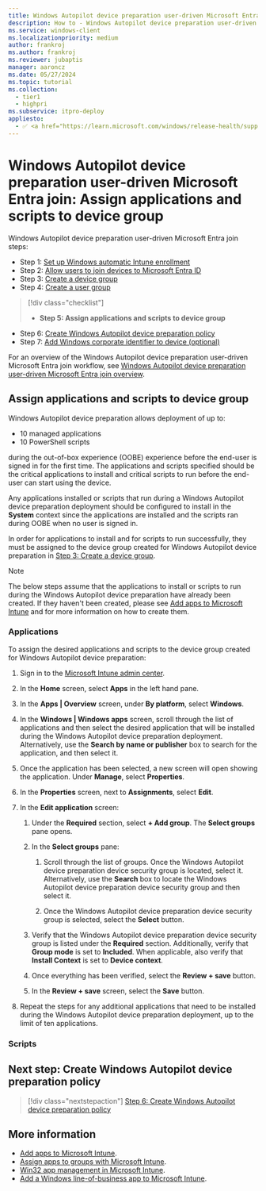 ```yaml
---
title: Windows Autopilot device preparation user-driven Microsoft Entra join - Step 5 of 7 - Assign applications and scripts to device group
description: How to - Windows Autopilot device preparation user-driven Microsoft Entra join - Step 5 of 7 - Assign applications and scripts to device group.
ms.service: windows-client
ms.localizationpriority: medium
author: frankroj
ms.author: frankroj
ms.reviewer: jubaptis
manager: aaroncz
ms.date: 05/27/2024
ms.topic: tutorial
ms.collection:
  - tier1
  - highpri
ms.subservice: itpro-deploy
appliesto:
  - ✅ <a href="https://learn.microsoft.com/windows/release-health/supported-versions-windows-client" target="_blank">Windows 11</a>
---
```


# Windows Autopilot device preparation user-driven Microsoft Entra join: Assign applications and scripts to device group

Windows Autopilot device preparation user-driven Microsoft Entra join steps:

- Step 1: [Set up Windows automatic Intune enrollment](entra-join-automatic-enrollment.md)
- Step 2: [Allow users to join devices to Microsoft Entra ID](entra-join-allow-users-to-join.md)
- Step 3: [Create a device group](entra-join-device-group.md)
- Step 4: [Create a user group](entra-join-user-group.md)

> [!div class="checklist"]
>
> - **Step 5: Assign applications and scripts to device group**

- Step 6: [Create Windows Autopilot device preparation policy](entra-join-autopilot-policy.md)
- Step 7: [Add Windows corporate identifier to device (optional)](entra-join-corporate-identifier.md)

For an overview of the Windows Autopilot device preparation user-driven Microsoft Entra join workflow, see [Windows Autopilot device preparation user-driven Microsoft Entra join overview](entra-join-workflow.md#workflow).

## Assign applications and scripts to device group

Windows Autopilot device preparation allows deployment of up to:

- 10 managed applications
- 10 PowerShell scripts

during the out-of-box experience (OOBE) experience before the end-user is signed in for the first time. The applications and scripts specified should be the critical applications to install and critical scripts to run before the end-user can start using the device.

Any applications installed or scripts that run during a Windows Autopilot device preparation deployment should be configured to install in the **System** context since the applications are installed and the scripts ran during OOBE when no user is signed in.

In order for applications to install and for scripts to run successfully, they must be assigned to the device group created for Windows Autopilot device preparation in [Step 3: Create a device group](entra-join-device-group.md).

> [!NOTE]
>
> The below steps assume that the applications to install or scripts to run during the Windows Autopilot device preparation have already been created. If they haven't been created, please see [Add apps to Microsoft Intune](/mem/intune/apps/apps-add) and []() for more information on how to create them.

### Applications

To assign the desired applications and scripts to the device group created for Windows Autopilot device preparation:

1. Sign in to the [Microsoft Intune admin center](https://go.microsoft.com/fwlink/?linkid=2109431).

2. In the **Home** screen, select **Apps** in the left hand pane.

3. In the **Apps | Overview** screen, under **By platform**, select **Windows**.

4. In the **Windows | Windows apps** screen, scroll through the list of applications and then select the desired application that will be installed during the Windows Autopilot device preparation deployment. Alternatively, use the **Search by name or publisher** box to search for the application, and then select it.

5. Once the application has been selected, a new screen will open showing the application. Under **Manage**, select **Properties**.

6. In the **Properties** screen, next to **Assignments**, select **Edit**.

7. In the **Edit application** screen:

   1. Under the **Required** section, select **+ Add group**. The **Select groups** pane opens.

   2. In the **Select groups** pane:

      1. Scroll through the list of groups. Once the Windows Autopilot device preparation device security group is located, select it. Alternatively, use the **Search** box to locate the Windows Autopilot device preparation device security group and then select it.

      2. Once the Windows Autopilot device preparation device security group is selected, select the **Select** button.

   3. Verify that the Windows Autopilot device preparation device security group is listed under the **Required** section. Additionally, verify that **Group mode** is set to **Included**. When applicable, also verify that **Install Context** is set to **Device context**.

   4. Once everything has been verified, select the **Review + save** button.

   5. In the **Review + save** screen, select the **Save** button.

8. Repeat the steps for any additional applications that need to be installed during the Windows Autopilot device preparation deployment, up to the limit of ten applications.

### Scripts


## Next step: Create Windows Autopilot device preparation policy

> [!div class="nextstepaction"]
> [Step 6: Create Windows Autopilot device preparation policy](entra-join-autopilot-policy.md)

## More information

- [Add apps to Microsoft Intune](/mem/intune/apps/apps-add).
- [Assign apps to groups with Microsoft Intune](/mem/intune/apps/apps-deploy).
- [Win32 app management in Microsoft Intune](/mem/intune/apps/apps-win32-app-management).
- [Add a Windows line-of-business app to Microsoft Intune](/mem/intune/apps/lob-apps-windows).
